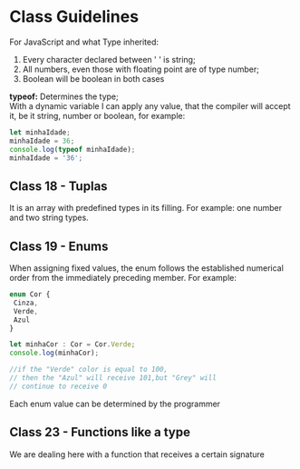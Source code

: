 # Class Guidelines

For JavaScript and what Type inherited:  
1) Every character declared between ' ' is string;  
2) All numbers, even those with floating point are of type number;  
3) Boolean will be boolean in both cases  

 **typeof:** Determines the type;  
 With a dynamic variable I can apply any value, that the compiler will accept it,
 be it string, number or boolean, for example:  

~~~js
let minhaIdade;
minhaIdade = 36;
console.log(typeof minhaIdade);
minhaIdade = '36';
~~~   

## Class 18 -  Tuplas

It is an array with predefined types in its filling.
For example: one number and two string types.  

## Class 19 -  Enums
When assigning fixed values, the enum follows the established
numerical order from the immediately preceding member. For example:  

~~~typescript
enum Cor {
 Cinza,
 Verde,
 Azul
}

let minhaCor : Cor = Cor.Verde;
console.log(minhaCor);

//if the "Verde" color is equal to 100, 
// then the "Azul" will receive 101,but "Grey" will 
// continue to receive 0
~~~  
Each enum value can be determined by the programmer  

## Class 23 -  Functions like a type

We are dealing here with a function that receives a certain signature  